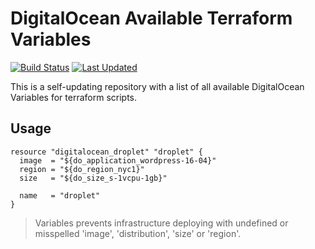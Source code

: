 # DigitalOcean Available Terraform Variables
[![Build Status](https://travis-ci.org/sergeykuzmich/terraform-digitalocean-variables.svg?branch=master)](https://travis-ci.org/sergeykuzmich/terraform-digitalocean-variables)
[![Last Updated](https://img.shields.io/github/last-commit/sergeykuzmich/terraform-digitalocean-variables/master.svg?label=last%20updated)](https://github.com/sergeykuzmich/terraform-digitalocean-variables/commits/master)

This is a self-updating repository with a list of all available DigitalOcean Variables for terraform scripts.
 
## Usage

```
resource "digitalocean_droplet" "droplet" {
  image  = "${do_application_wordpress-16-04}"
  region = "${do_region_nyc1}"
  size   = "${do_size_s-1vcpu-1gb}"

  name   = "droplet"
}
```

> Variables prevents infrastructure deploying with undefined or misspelled 'image', 'distribution', 'size' or 'region'.
